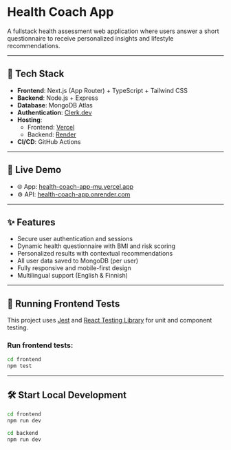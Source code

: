 # Health Coach App

A fullstack health assessment web application where users answer a short questionnaire to receive personalized insights and lifestyle recommendations.

---

## 🔧 Tech Stack

- **Frontend**: Next.js (App Router) + TypeScript + Tailwind CSS
- **Backend**: Node.js + Express
- **Database**: MongoDB Atlas
- **Authentication**: [Clerk.dev](https://clerk.com/)
- **Hosting**:
  - Frontend: [Vercel](https://vercel.com/)
  - Backend: [Render](https://render.com/)
- **CI/CD**: GitHub Actions

---

## 🚀 Live Demo

- 🌐 App: [health-coach-app-mu.vercel.app](https://health-coach-app-mu.vercel.app/)
- ⚙️ API: [health-coach-app.onrender.com](https://health-coach-app.onrender.com/)

---

## ✨ Features

- Secure user authentication and sessions
- Dynamic health questionnaire with BMI and risk scoring
- Personalized results with contextual recommendations
- All user data saved to MongoDB (per user)
- Fully responsive and mobile-first design
- Multilingual support (English & Finnish)

---

## 🧪 Running Frontend Tests

This project uses [Jest](https://jestjs.io/) and [React Testing Library](https://testing-library.com/) for unit and component testing.

### Run frontend tests:

```bash
cd frontend
npm test
```
---
## 🛠 Start Local Development


```bash
cd frontend
npm run dev

cd backend
npm run dev
```